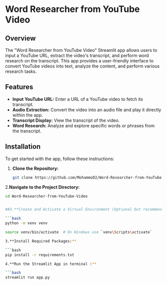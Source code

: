 # Word Researcher from YouTube Video

## Overview

The "Word Researcher from YouTube Video" Streamlit app allows users to input a YouTube URL, extract the video's transcript, and perform word research on the transcript. This app provides a user-friendly interface to convert YouTube videos into text, analyze the content, and perform various research tasks.

## Features

- **Input YouTube URL:** Enter a URL of a YouTube video to fetch its transcript.
- **Audio Extraction:** Convert the video into an audio file and play it directly within the app.
- **Transcript Display:** View the transcript of the video.
- **Word Research:** Analyze and explore specific words or phrases from the transcript.

## Installation

To get started with the app, follow these instructions:

1. **Clone the Repository:**

   ```bash
   git clone https://github.com/MohammoD2/Word-Researcher-from-YouTube-Video.git

2.**Navigate to the Project Directory:**
   ```bash
   cd Word-Researcher-from-YouTube-Video


##3.**Create and Activate a Virtual Environment (Optional but recommended):**

  ```bash
  python -m venv venv

source venv/bin/activate  # On Windows use `venv\Scripts\activate`

3.**Install Required Packages:**

  ```bash
  pip install -r requirements.txt

4.**Run the Streamlit App in terminal :**

  ```bash
  streamlit run app.py

